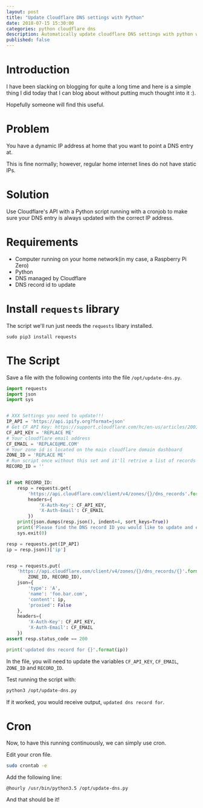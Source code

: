 ```yaml
---
layout: post
title: "Update Cloudflare DNS settings with Python"
date: 2018-07-15 15:30:00
categories: python cloudflare dns
description: Automatically update cloudflare DNS settings with python when you have a dynamic IP
published: false
---
```


# Introduction

I have been slacking on blogging for quite a long time and here is a simple thing I did today
that I can blog about without putting much thought into it :).

Hopefully someone will find this useful.

# Problem

You have a dynamic IP address at home that you want to point a DNS entry at.

This is fine normally; however, regular home internet lines do not have static IPs.


# Solution

Use Cloudflare's API with a Python script running with a cronjob to make sure your
DNS entry is always updated with the correct IP address.


# Requirements


- Computer running on your home network(in my case, a Raspberry Pi Zero)
- Python
- DNS managed by Cloudflare
- DNS record id to update


# Install `requests` library

The script we'll run just needs the `requests` libary installed.

```
sudo pip3 install requests
```


# The Script

Save a file with the following contents into the file `/opt/update-dns.py`.


```python
import requests
import json
import sys


# XXX Settings you need to update!!!
IP_API = 'https://api.ipify.org?format=json'
# Get CF API Key: https://support.cloudflare.com/hc/en-us/articles/200167836-Where-do-I-find-my-Cloudflare-API-key-
CF_API_KEY = 'REPLACE ME'
# Your cloudflare email address
CF_EMAIL = 'REPLACE@ME.COM'
# Your zone id is located on the main cloudflare domain dashboard
ZONE_ID = 'REPLACE ME'
# Run script once without this set and it'll retrive a list of records for you to find the ID to update here
RECORD_ID = ''


if not RECORD_ID:
    resp = requests.get(
        'https://api.cloudflare.com/client/v4/zones/{}/dns_records'.format(ZONE_ID),
        headers={
            'X-Auth-Key': CF_API_KEY,
            'X-Auth-Email': CF_EMAIL
        })
    print(json.dumps(resp.json(), indent=4, sort_keys=True))
    print('Please find the DNS record ID you would like to update and entry the value into the script')
    sys.exit(0)

resp = requests.get(IP_API)
ip = resp.json()['ip']


resp = requests.put(
    'https://api.cloudflare.com/client/v4/zones/{}/dns_records/{}'.format(
        ZONE_ID, RECORD_ID),
    json={
        'type': 'A',
        'name': 'foo.bar.com',
        'content': ip,
        'proxied': False
    },
    headers={
        'X-Auth-Key': CF_API_KEY,
        'X-Auth-Email': CF_EMAIL
    })
assert resp.status_code == 200

print('updated dns record for {}'.format(ip))
```

In the file, you will need to update the variables `CF_API_KEY`, `CF_EMAIL`, `ZONE_ID` and `RECORD_ID`.

Test running the script with:

```bash
python3 /opt/update-dns.py
```

If it worked, you would receive output, `updated dns record for`.


# Cron

Now, to have this running continuously, we can simply use cron.


Edit your cron file.

```bash
sudo crontab -e
```

Add the following line:


```
@hourly /usr/bin/python3.5 /opt/update-dns.py
```

And that should be it!